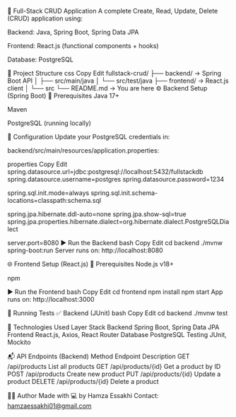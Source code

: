 📘 Full-Stack CRUD Application
A complete Create, Read, Update, Delete (CRUD) application using:

Backend: Java, Spring Boot, Spring Data JPA

Frontend: React.js (functional components + hooks)

Database: PostgreSQL

📂 Project Structure
css
Copy
Edit
fullstack-crud/
├── backend/           → Spring Boot API
│   ├── src/main/java
│   └── src/test/java
├── frontend/          → React.js client
│   └── src
└── README.md          → You are here
⚙️ Backend Setup (Spring Boot)
📌 Prerequisites
Java 17+

Maven

PostgreSQL (running locally)

🔧 Configuration
Update your PostgreSQL credentials in:

backend/src/main/resources/application.properties:

properties
Copy
Edit
spring.datasource.url=jdbc:postgresql://localhost:5432/fullstackdb
spring.datasource.username=postgres
spring.datasource.password=1234

spring.sql.init.mode=always
spring.sql.init.schema-locations=classpath:schema.sql

spring.jpa.hibernate.ddl-auto=none
spring.jpa.show-sql=true
spring.jpa.properties.hibernate.dialect=org.hibernate.dialect.PostgreSQLDialect

server.port=8080
▶️ Run the Backend
bash
Copy
Edit
cd backend
./mvnw spring-boot:run
Server runs on: http://localhost:8080

🌐 Frontend Setup (React.js)
📌 Prerequisites
Node.js v18+

npm

▶️ Run the Frontend
bash
Copy
Edit
cd frontend
npm install
npm start
App runs on: http://localhost:3000

🧪 Running Tests
✅ Backend (JUnit)
bash
Copy
Edit
cd backend
./mvnw test

🧰 Technologies Used
Layer	Stack
Backend	Spring Boot, Spring Data JPA
Frontend	React.js, Axios, React Router
Database	PostgreSQL
Testing	JUnit, Mockito

📬 API Endpoints (Backend)
Method	Endpoint	Description
GET	/api/products	List all products
GET	/api/products/{id}	Get a product by ID
POST	/api/products	Create new product
PUT	/api/products/{id}	Update a product
DELETE	/api/products/{id}	Delete a product

👨‍💻 Author
Made with 💻 by Hamza Essakhi
Contact: hamzaessakhi01@gmail.com